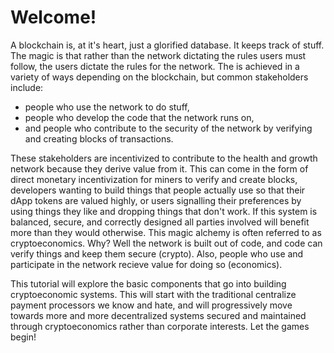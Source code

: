 # Welcome!

A blockchain is, at it's heart, just a glorified database. It keeps track of stuff. The magic is that rather than the network dictating the rules users must follow, the users dictate the rules for the network. The is achieved in a variety of ways depending on the blockchain, but common stakeholders include:
- people who use the network to do stuff,
- people who develop the code that the network runs on,
- and people who contribute to the security of the network by verifying and creating blocks of transactions. 

These stakeholders are incentivized to contribute to the health and growth network because they derive value from it. This can come in the form of direct monetary incentivization for miners to verify and create blocks, developers wanting to build things that people actually use so that their dApp tokens are valued highly, or users signalling their preferences by using things they like and dropping things that don't work. If this system is balanced, secure, and correctly designed all parties involved will benefit more than they would otherwise. This magic alchemy is often referred to as cryptoeconomics. Why? Well the network is built out of code, and code can verify things and keep them secure (crypto). Also, people who use and participate in the network recieve value for doing so (economics). 

This tutorial will explore the basic components that go into building cryptoeconomic systems. This will start with the traditional centralize payment processors we know and hate, and will progressively move towards more and more decentralized systems secured and maintained through cryptoeconomics rather than corporate interests. Let the games begin!
